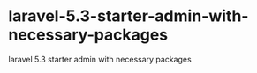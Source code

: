 # laravel-5.3-starter-admin-with-necessary-packages
laravel 5.3 starter admin with necessary packages
